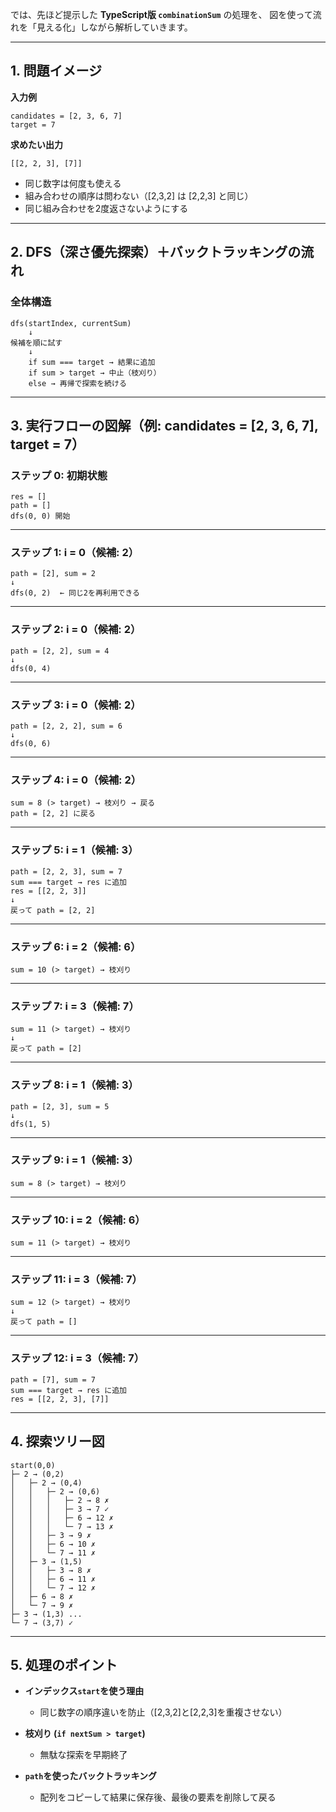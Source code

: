 では、先ほど提示した **TypeScript版 `combinationSum`** の処理を、
図を使って流れを「見える化」しながら解析していきます。

---

## 1. 問題イメージ

**入力例**

```
candidates = [2, 3, 6, 7]
target = 7
```

**求めたい出力**

```
[[2, 2, 3], [7]]
```

- 同じ数字は何度も使える
- 組み合わせの順序は問わない（\[2,3,2] は \[2,2,3] と同じ）
- 同じ組み合わせを2度返さないようにする

---

## 2. DFS（深さ優先探索）＋バックトラッキングの流れ

### 全体構造

```
dfs(startIndex, currentSum)
    ↓
候補を順に試す
    ↓
    if sum === target → 結果に追加
    if sum > target → 中止（枝刈り）
    else → 再帰で探索を続ける
```

---

## 3. 実行フローの図解（例: candidates = \[2, 3, 6, 7], target = 7）

### ステップ 0: 初期状態

```
res = []
path = []
dfs(0, 0) 開始
```

---

### ステップ 1: i = 0（候補: 2）

```
path = [2], sum = 2
↓
dfs(0, 2)  ← 同じ2を再利用できる
```

---

### ステップ 2: i = 0（候補: 2）

```
path = [2, 2], sum = 4
↓
dfs(0, 4)
```

---

### ステップ 3: i = 0（候補: 2）

```
path = [2, 2, 2], sum = 6
↓
dfs(0, 6)
```

---

### ステップ 4: i = 0（候補: 2）

```
sum = 8 (> target) → 枝刈り → 戻る
path = [2, 2] に戻る
```

---

### ステップ 5: i = 1（候補: 3）

```
path = [2, 2, 3], sum = 7
sum === target → res に追加
res = [[2, 2, 3]]
↓
戻って path = [2, 2]
```

---

### ステップ 6: i = 2（候補: 6）

```
sum = 10 (> target) → 枝刈り
```

---

### ステップ 7: i = 3（候補: 7）

```
sum = 11 (> target) → 枝刈り
↓
戻って path = [2]
```

---

### ステップ 8: i = 1（候補: 3）

```
path = [2, 3], sum = 5
↓
dfs(1, 5)
```

---

### ステップ 9: i = 1（候補: 3）

```
sum = 8 (> target) → 枝刈り
```

---

### ステップ 10: i = 2（候補: 6）

```
sum = 11 (> target) → 枝刈り
```

---

### ステップ 11: i = 3（候補: 7）

```
sum = 12 (> target) → 枝刈り
↓
戻って path = []
```

---

### ステップ 12: i = 3（候補: 7）

```
path = [7], sum = 7
sum === target → res に追加
res = [[2, 2, 3], [7]]
```

---

## 4. 探索ツリー図

```
start(0,0)
├─ 2 → (0,2)
│   ├─ 2 → (0,4)
│   │   ├─ 2 → (0,6)
│   │   │   ├─ 2 → 8 ✗
│   │   │   ├─ 3 → 7 ✓
│   │   │   ├─ 6 → 12 ✗
│   │   │   └─ 7 → 13 ✗
│   │   ├─ 3 → 9 ✗
│   │   ├─ 6 → 10 ✗
│   │   └─ 7 → 11 ✗
│   ├─ 3 → (1,5)
│   │   ├─ 3 → 8 ✗
│   │   ├─ 6 → 11 ✗
│   │   └─ 7 → 12 ✗
│   ├─ 6 → 8 ✗
│   └─ 7 → 9 ✗
├─ 3 → (1,3) ...
└─ 7 → (3,7) ✓
```

---

## 5. 処理のポイント

- **インデックス`start`を使う理由**
    - 同じ数字の順序違いを防止（\[2,3,2]と\[2,2,3]を重複させない）

- **枝刈り (`if nextSum > target`)**
    - 無駄な探索を早期終了

- **`path`を使ったバックトラッキング**
    - 配列をコピーして結果に保存後、最後の要素を削除して戻る
